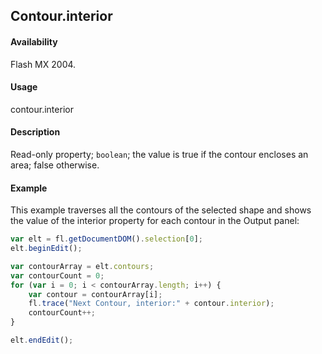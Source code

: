 ## Contour.interior

#### Availability

Flash MX 2004.

#### Usage

contour.interior

#### Description

Read-only property; `boolean`; the value is true if the contour encloses an area; false otherwise.

#### Example

This example traverses all the contours of the selected shape and shows the value of the interior property for each contour in the Output panel:

```javascript
var elt = fl.getDocumentDOM().selection[0];
elt.beginEdit();

var contourArray = elt.contours;
var contourCount = 0;
for (var i = 0; i < contourArray.length; i++) {
    var contour = contourArray[i];
    fl.trace("Next Contour, interior:" + contour.interior);
    contourCount++;
}

elt.endEdit();
```
